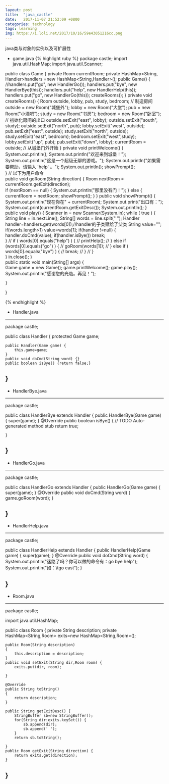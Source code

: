 ```yaml
---
layout: post
title:  "java_castle"
date:   2017-11-07 21:52:09 +0800
categories: technology
tags: learning
img: https://i.loli.net/2017/10/16/59e43051216cc.png
---
```

java类与对象的实例以及可扩展性

- game.java
{% highlight ruby %} 
package castle;
import java.util.HashMap;
import java.util.Scanner;

public class Game {
    private Room currentRoom;
    private HashMap<String, Handler>handlers =new HashMap<String,Handler>();
    public Game() 
    {
    	//handlers.put("go", new HandlerGo());
    	handlers.put("bye", new HandlerBye(this));
    	handlers.put("help", new HandlerHelp(this));
    	handlers.put("go", new HandlerGo(this));
    	createRooms();
    }
    private void createRooms()
    {
        Room outside, lobby, pub, study, bedroom;
        //	制造房间
        outside = new Room("城堡外");
          lobby = new Room("大堂");
          	pub = new Room("小酒吧");
          study = new Room("书房");
        bedroom = new Room("卧室");        
        //	初始化房间的出口
        outside.setExit("east", lobby);
        outside.setExit("south", study);
        outside.setExit("north", pub);
          lobby.setExit("west", outside);
            pub.setExit("east", outside);
          study.setExit("north", outside);
          study.setExit("east", bedroom);
        bedroom.setExit("west",study);
          lobby.setExit("up", pub);
            pub.setExit("down", lobby);
        currentRoom = outside;  //	从城堡门外开始
    }
    private void printWelcome() {
        System.out.println();
        System.out.println("欢迎来到城堡！");
        System.out.println("这是一个超级无聊的游戏。");
        System.out.println("如果需要帮助，请输入 'help' 。");
        System.out.println();
        showPrompt();       
    }
    // 以下为用户命令  
    public void goRoom(String direction) 
    {
        Room nextRoom = currentRoom.getExit(direction);   
        if (nextRoom == null) {
            System.out.println("那里没有门！");
        }
        else {
            currentRoom = nextRoom;
            showPrompt();
        }
    }
    public void showPrompt() {
    	 System.out.println("现在你在" + currentRoom);
         System.out.print("出口有：");
         System.out.print(currentRoom.getExitDesc());
         System.out.println();
    }   
    public void play() {
    	Scanner in = new Scanner(System.in);
    	while ( true ) {
    		String line = in.nextLine();
    		String[] words = line.split(" ");
    		Handler handler=handlers.get(words[0]);//handler的子类赋给了父类
    		String value="";
    		if(words.length>1)
    			value=words[1];
    		if(handler !=null) {
    			handler.doCmd(value);
    			if(handler.isBye())
    				break;    		
    		}
//    		if ( words[0].equals("help") ) {
//    			printHelp();
//    		} else if (words[0].equals("go") ) {
//    			goRoom(words[1]);
//    		} else if ( words[0].equals("bye") ) {
//    			break;
//    		}
//    }    		 
    	}
    	in.close();
    }	
    public static void main(String[] args) {		
		Game game = new Game(); 
		game.printWelcome();
		game.play();
        System.out.println("感谢您的光临。再见！");
       
    }
}


{% endhighlight %}

- Handler.java

---
package castle;

public class Handler {
	protected Game game;
	
	public Handler(Game game) {
		this.game=game;
	}
	public void doCmd(String word) {}
	public boolean isBye() {return false;}
}
---

- HandlerBye.java
---
package castle;

public class HandlerBye extends Handler {
	public HandlerBye(Game game) {
		super(game);
	}
	@Override
	public boolean isBye() {
		// TODO Auto-generated method stub
		return true;
		
	}
	
	
}
---

- HandlerGo.java

---
package castle;

public class HandlerGo extends Handler {
	public HandlerGo(Game game) {
		super(game);
	}
	@Override
	public void doCmd(String word) {
		game.goRoom(word);
	}

}
---

- HandlerHelp.java
---
package castle;

public class HandlerHelp extends Handler {
	public HandlerHelp(Game game) {
		super(game);
	}
	@Override
	public void doCmd(String word) {
		System.out.println("迷路了吗？你可以做的命令有：go bye help");
        System.out.println("如：\tgo east");
	}

}
---

- Room.java
---
package castle;

import java.util.HashMap;


public class Room {
   private String description;
   private HashMap<String,Room> exits=new HashMap<String,Room>();
 
    public Room(String description) 
    {
        this.description = description;
    }
    public void setExit(String dir,Room room) {
    	exits.put(dir, room);
    	
    }
    
    @Override
    public String toString()
    {
        return description;
    }
    
    public String getExitDesc() {
    	StringBuffer sb=new StringBuffer();
    	for(String dir:exits.keySet()) {
    		sb.append(dir);
    		sb.append(' ');		
    	}
    	return sb.toString();
    	
    }
    public Room getExit(String direction) {
    	return exits.get(direction);
    }
}
---

